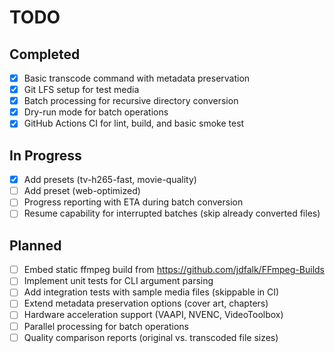 <!-- file: TODO.md -->
<!-- version: 0.4.0 -->
<!-- guid: 12345678-90ab-cdef-1234-567890abcdef -->

# TODO

## Completed

- [x] Basic transcode command with metadata preservation
- [x] Git LFS setup for test media
- [x] Batch processing for recursive directory conversion
- [x] Dry-run mode for batch operations
- [x] GitHub Actions CI for lint, build, and basic smoke test

## In Progress

- [x] Add presets (tv-h265-fast, movie-quality)
- [ ] Add preset (web-optimized)
- [ ] Progress reporting with ETA during batch conversion
- [ ] Resume capability for interrupted batches (skip already converted files)

## Planned

- [ ] Embed static ffmpeg build from <https://github.com/jdfalk/FFmpeg-Builds>
- [ ] Implement unit tests for CLI argument parsing
- [ ] Add integration tests with sample media files (skippable in CI)
- [ ] Extend metadata preservation options (cover art, chapters)
- [ ] Hardware acceleration support (VAAPI, NVENC, VideoToolbox)
- [ ] Parallel processing for batch operations
- [ ] Quality comparison reports (original vs. transcoded file sizes)
